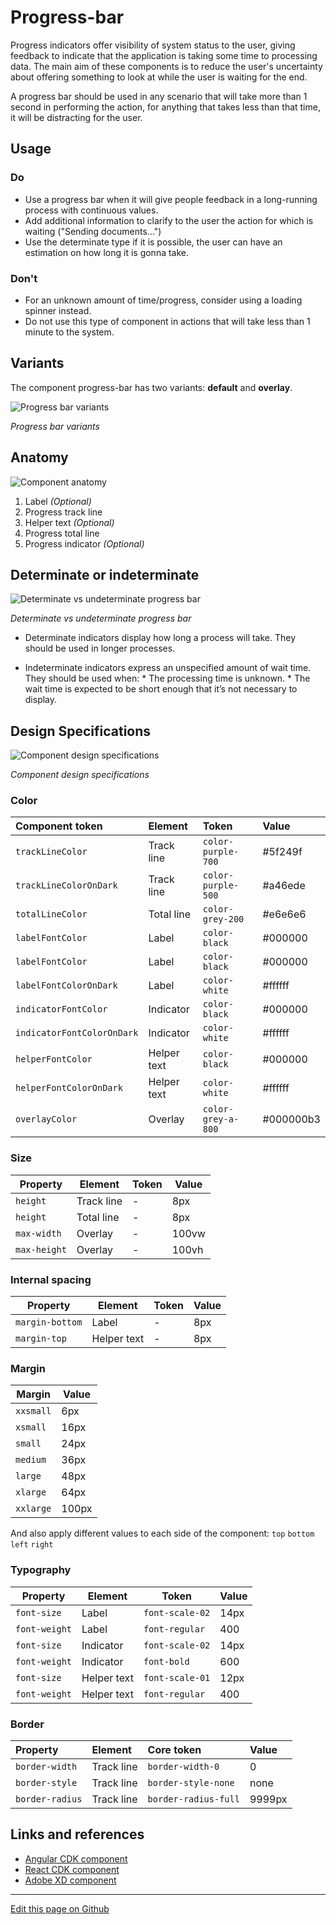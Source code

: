 # Progress-bar

Progress indicators offer visibility of system status to the user, giving feedback to indicate that the application is taking some time to processing data. The main aim of these components is to reduce the user's uncertainty about offering something to look at while the user is waiting for the end.

A progress bar should be used in any scenario that will take more than 1 second in performing the action, for anything that takes less than that time, it will be distracting for the user.

## Usage

### Do

* Use a progress bar when it will give people feedback in a long-running process with continuous values.
* Add additional information to clarify to the user the action for which is waiting ("Sending documents...")
* Use the determinate type if it is possible, the user can have an estimation on how long it is gonna take.

### Don't

* For an unknown amount of time/progress, consider using a loading spinner instead.
* Do not use this type of component in actions that will take less than 1 minute to the system.


## Variants

The component progress-bar has two variants: **default** and **overlay**.

![Progress bar variants](images/progress_variants.png)

_Progress bar variants_

## Anatomy

![Component anatomy](images/progress_anatomy.png)

1. Label _(Optional)_
2. Progress track line
3. Helper text _(Optional)_
4. Progress total line
5. Progress indicator _(Optional)_

## Determinate or indeterminate   
 
![Determinate vs undeterminate progress bar](images/progress_determinate_undeterminate.png)

_Determinate vs undeterminate progress bar_

* Determinate indicators display how long a process will take. They should be used in longer processes.

* Indeterminate indicators express an unspecified amount of wait time. They should be used when:
        * The processing time is unknown.
        * The wait time is expected to be short enough that it’s not necessary to display.   

## Design Specifications

![Component design specifications](images/progress_specs.png)

_Component design specifications_

### Color

| Component token            | Element                   | Token                   | Value      |
| :------------------------- | :------------------------ | :---------------------- | :--------- |
| `trackLineColor`           | Track line                | `color-purple-700`      | #5f249f    |
| `trackLineColorOnDark`     | Track line                | `color-purple-500`      | #a46ede    |
| `totalLineColor`           | Total line                | `color-grey-200`        | #e6e6e6    |
| `labelFontColor`           | Label                     | `color-black`           | #000000    |
| `labelFontColor`           | Label                     | `color-black`           | #000000    |
| `labelFontColorOnDark`     | Label                     | `color-white`           | #ffffff    |
| `indicatorFontColor`       | Indicator                 | `color-black`           | #000000    |
| `indicatorFontColorOnDark` | Indicator                 | `color-white`           | #ffffff    |
| `helperFontColor`          | Helper text               | `color-black`           | #000000    |
| `helperFontColorOnDark`    | Helper text               | `color-white`           | #ffffff    |
| `overlayColor`             | Overlay                   | `color-grey-a-800`      | #000000b3  |

### Size

| Property        | Element                      | Token            | Value     |
| --------------- | ---------------------------- | ---------------- | --------- |
| `height`        | Track line                   | -                | 8px       |
| `height`        | Total line                   | -                | 8px       |
| `max-width`     | Overlay                      | -                | 100vw     |
| `max-height`    | Overlay                      | -                | 100vh     |

### Internal spacing

| Property        | Element                      | Token            | Value     |
| --------------- | ---------------------------- | ---------------- | --------- |
| `margin-bottom` | Label                        | -                | 8px       |
| `margin-top`    | Helper text                  | -                | 8px       |

### Margin

| Margin | Value |
-- | --
```xxsmall``` | 6px
```xsmall``` | 16px
```small``` | 24px
```medium``` | 36px
```large``` | 48px
```xlarge``` | 64px
```xxlarge``` | 100px

And also apply different values to each side of the component:
```top``` ```bottom``` ```left``` ```right```

### Typography

| Property        | Element          | Token            | Value     |
| --------------- | ---------------- | ---------------- | --------- |
| `font-size`     | Label            | `font-scale-02`  | 14px      |
| `font-weight`   | Label            | `font-regular`   | 400       |
| `font-size`     | Indicator        | `font-scale-02`  | 14px      |
| `font-weight`   | Indicator        | `font-bold`      | 600       |
| `font-size`     | Helper text      | `font-scale-01`  | 12px      |
| `font-weight`   | Helper text      | `font-regular`   | 400       |

### Border

| Property                 | Element          | Core token                 | Value            |
| :----------------------- | :--------------- | :------------------------- | :--------------- |
| `border-width`           | Track line       | `border-width-0`           | 0                |
| `border-style`           | Track line       | `border-style-none`        | none             |
| `border-radius`          | Track line       | `border-radius-full`       | 9999px           |

## Links and references

* [Angular CDK component](https://developer.dxc.com/tools/angular/next/#/components/progressbar)
* [React CDK component](https://developer.dxc.com/tools/react/next/#/components/progressBar)
* [Adobe XD component](https://xd.adobe.com/view/7c7319d9-c220-42f5-a0df-c9a36c7a8421-2920/)


____________________________________________________________

[Edit this page on Github](https://github.com/dxc-technology/halstack-style-guide/blob/master/guidelines/components/progressbar/README.md)
